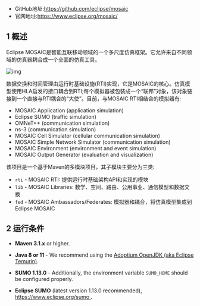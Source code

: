 - GitHub地址:https://github.com/eclipse/mosaic
- 官网地址:https://www.eclipse.org/mosaic/

## 1 概述

Eclipse MOSAIC是智能互联移动领域的一个多尺度仿真框架。它允许来自不同领域的仿真器耦合成一个全面的仿真工具。

![img](https://www.eclipse.org/mosaic/docs/getting_started/images/mosaic-barnim.gif)

数据交换和时间管理由运行时基础设施(RTI)实现，它是MOSAIC的核心。仿真模型使用HLA启发的接口耦合到RTI;每个模拟器被包装成一个“联邦”对象，该对象链接到一个直接与RTI耦合的“大使”。目前，与MOSAIC RTI相结合的模拟器有:

- MOSAIC Application (application simulation)
- Eclipse SUMO (traffic simulation)
- OMNeT++ (communication simulation)
- ns-3 (communication simulation)
- MOSAIC Cell Simulator (cellular communication simulation)
- MOSAIC Simple Network Simulator (communication simulation)
- MOSAIC Environment (environment and event simulation)
- MOSAIC Output Generator (evaluation and visualization)

该项目是一个基于Maven的多模块项目，其子模块主要分为三类:

- `rti` - MOSAIC RTI: 提供运行时基础架构API和实现的模块
- `lib` - MOSAIC Libraries: 数学、空间、路由、公用事业、通信模型和数据交换
- `fed` - MOSAIC Ambassadors/Federates: 模拟器和耦合，将仿真模型集成到Eclipse MOSAIC

## 2 运行条件

- **Maven 3.1.x** or higher.
- **Java 8 or 11** - We recommend using the [Adoptium OpenJDK (aka Eclipse Temurin)](https://adoptium.net/?variant=openjdk8).
- **SUMO 1.13.0** - Additionally, the environment variable `SUMO_HOME` should be configured properly.

- **Eclipse SUMO** (latest version 1.13.0 recommended), [https://www.eclipse.org/sumo ](https://www.eclipse.org/sumo).